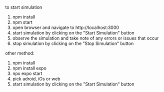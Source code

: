 to start simulation

1. npm install
2. npm start
3. open browser and navigate to http://localhost:3000
4. start simulation by clicking on the "Start Simulation" button
5. observe the simulation and take note of any errors or issues that occur
6. stop simulation by clicking on the "Stop Simulation" button


other method:
1. npm install
2. npm install expo
3. npx expo start
4. pick adroid, iOs or web
5. start simulation by clicking on the "Start Simulation" button
